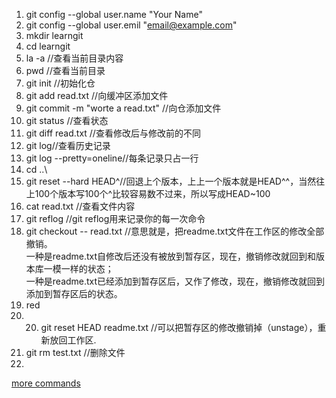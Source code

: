 1. git config --global user.name "Your Name"
2. git config --global user.emil "email@example.com"
3. mkdir learngit
4. cd learngit
5. la -a //查看当前目录内容
5. pwd //查看当前目录
6. git init //初始化仓
7. git add read.txt //向缓冲区添加文件
8. git commit -m "worte a read.txt" //向仓添加文件  
9. git status //查看状态  
10. git diff  read.txt //查看修改后与修改前的不同  
11. git log//查看历史记录  
12. git log --pretty=oneline//每条记录只占一行  
13. cd ..\  
14.  git reset --hard HEAD^//回退上个版本，上上一个版本就是HEAD^^，当然往上100个版本写100个^比较容易数不过来，所以写成HEAD~100
15. cat read.txt //查看文件内容
16. git reflog //git reflog用来记录你的每一次命令
17. git checkout -- read.txt //意思就是，把readme.txt文件在工作区的修改全部撤销。  
 一种是readme.txt自修改后还没有被放到暂存区，现在，撤销修改就回到和版本库一模一样的状态；  
一种是readme.txt已经添加到暂存区后，又作了修改，现在，撤销修改就回到添加到暂存区后的状态。  
19. red
20. 20. git reset HEAD readme.txt //可以把暂存区的修改撤销掉（unstage），重新放回工作区.
21. git rm test.txt //删除文件
22. 


[more commands](https://www.cnblogs.com/cspku/articles/Git_cmds.html)